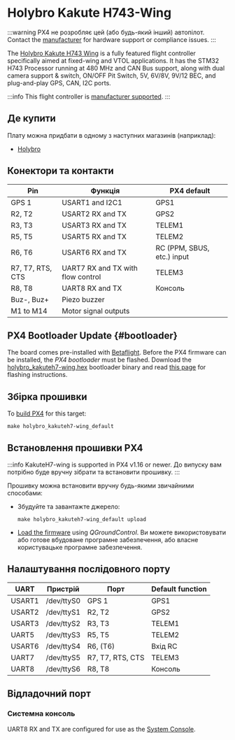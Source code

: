 # Holybro Kakute H743-Wing

<Badge type="tip" text="PX4 v1.16" />

:::warning
PX4 не розробляє цей (або будь-який інший) автопілот.
Contact the [manufacturer](https://holybro.com/) for hardware support or compliance issues.
:::

The [Holybro Kakute H743 Wing](https://holybro.com/products/kakute-h743-wing) is a fully featured flight controller specifically aimed at fixed-wing and VTOL applications. It has the STM32 H743 Processor running at 480 MHz and CAN Bus support, along with dual camera support & switch, ON/OFF Pit Switch, 5V, 6V/8V, 9V/12 BEC, and plug-and-play GPS, CAN, I2C ports.

:::info
This flight controller is [manufacturer supported](../flight_controller/autopilot_manufacturer_supported.md).
:::

## Де купити

Плату можна придбати в одному з наступних магазинів (наприклад):

- [Holybro](https://holybro.com/products/kakute-h743-wing)

## Конектори та контакти

| Pin              | Функція                           | PX4 default                                                   |
| ---------------- | --------------------------------- | ------------------------------------------------------------- |
| GPS 1            | USART1 and I2C1                   | GPS1                                                          |
| R2, T2           | USART2 RX and TX                  | GPS2                                                          |
| R3, T3           | USART3 RX and TX                  | TELEM1                                                        |
| R5, T5           | USART5 RX and TX                  | TELEM2                                                        |
| R6, T6           | USART6 RX and TX                  | RC (PPM, SBUS, etc.) input |
| R7, T7, RTS, CTS | UART7 RX and TX with flow control | TELEM3                                                        |
| R8, T8           | UART8 RX and TX                   | Консоль                                                       |
| Buz-, Buz+       | Piezo buzzer                      |                                                               |
| M1 to M14        | Motor signal outputs              |                                                               |

## PX4 Bootloader Update {#bootloader}

The board comes pre-installed with [Betaflight](https://github.com/betaflight/betaflight/wiki).
Before the PX4 firmware can be installed, the _PX4 bootloader_ must be flashed.
Download the [holybro_kakuteh7-wing.hex](https://github.com/PX4/PX4-Autopilot/raw/main/docs/assets/flight_controller/kakuteh7-wing/holybro_kakuteh7-wing_bootloader.hex) bootloader binary and read [this page](../advanced_config/bootloader_update_from_betaflight.md) for flashing instructions.

## Збірка прошивки

To [build PX4](../dev_setup/building_px4.md) for this target:

```
make holybro_kakuteh7-wing_default
```

## Встановлення прошивки PX4

:::info
KakuteH7-wing is supported in PX4 v1.16 or newer.
До випуску вам потрібно буде вручну зібрати та встановити прошивку.
:::

Прошивку можна встановити вручну будь-якими звичайними способами:

- Збудуйте та завантажте джерело:

  ```
  make holybro_kakuteh7-wing_default upload
  ```

- [Load the firmware](../config/firmware.md) using _QGroundControl_.
  Ви можете використовувати або готове вбудоване програмне забезпечення, або власне користувацьке програмне забезпечення.

## Налаштування послідовного порту

| UART   | Пристрій   | Порт                        | Default function |
| ------ | ---------- | --------------------------- | ---------------- |
| USART1 | /dev/ttyS0 | GPS 1                       | GPS1             |
| USART2 | /dev/ttyS1 | R2, T2                      | GPS2             |
| USART3 | /dev/ttyS2 | R3, T3                      | TELEM1           |
| UART5  | /dev/ttyS3 | R5, T5                      | TELEM2           |
| USART6 | /dev/ttyS4 | R6, (T6) | Вхід RC          |
| UART7  | /dev/ttyS5 | R7, T7, RTS, CTS            | TELEM3           |
| UART8  | /dev/ttyS6 | R8, T8                      | Консоль          |

## Відладочний порт

### Системна консоль

UART8 RX and TX are configured for use as the [System Console](../debug/system_console.md).
